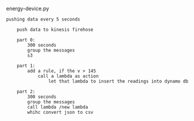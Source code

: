 energy-device.py

    pushing data every 5 seconds

        push data to kinesis firehose

        part 0:
            300 seconds 
            group the messages
            s3 

        part 1:
            add a rule, if the v > 145
                call a lambda as action
                    let that lambda to insert the readings into dynamo db

        part 2:
            300 seconds
            group the messages
            call lambda /new lambda 
            whihc convert json to csv 
